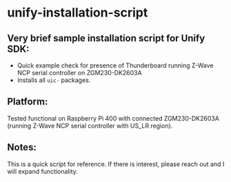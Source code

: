 # unify-installation-script

## Very brief sample installation script for Unify SDK:
- Quick example check for presence of Thunderboard running Z-Wave NCP serial controller on ZGM230-DK2603A
- Installs all `uic-` packages.

## Platform:
Tested functional on Raspberry Pi 400 with connected ZGM230-DK2603A (running Z-Wave NCP serial controller with US_LR region).

## Notes:
This is a quick script for reference. If there is interest, please reach out and I will expand functionality.
